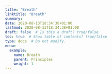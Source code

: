 ```yaml
---
title: "Breath"
linktitle: "Breath"
summary:
date: 2020-08-13T18:34:38+01:00
lastmod: 2020-08-13T18:34:38+01:00
draft: false  # Is this a draft? true/false
toc: true  # Show table of contents? true/false
type: docs  # Do not modify.
menu:
  example:
    name: Breath
    parent: Principles
    weight: 1
---
```

